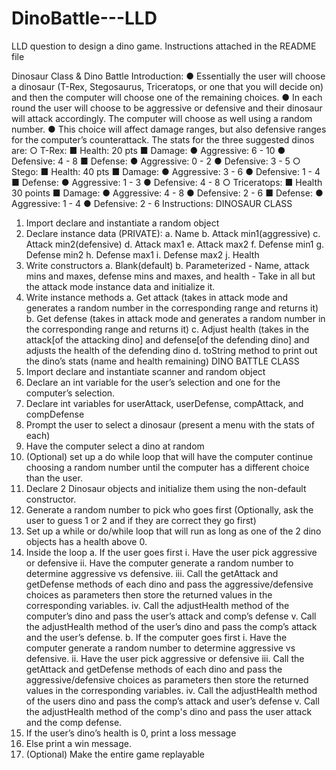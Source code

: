 # DinoBattle---LLD
LLD question to design a dino game. Instructions attached in the README file



Dinosaur Class & Dino Battle
Introduction:
● Essentially the user will choose a dinosaur (T-Rex, Stegosaurus, Triceratops, or one that
you will decide on) and then the computer will choose one of the remaining choices.
● In each round the user will choose to be aggressive or defensive and their dinosaur will
attack accordingly. The computer will choose as well using a random number.
● This choice will affect damage ranges, but also defensive ranges for the computer’s
counterattack.
The stats for the three suggested dinos are:
○ T-Rex:
■ Health: 20 pts
■ Damage:
● Aggressive: 6 - 10
● Defensive: 4 - 8
■ Defense:
● Aggressive: 0 - 2
● Defensive: 3 - 5
○ Stego:
■ Health: 40 pts
■ Damage:
● Aggressive: 3 - 6
● Defensive: 1 - 4
■ Defense:
● Aggressive: 1 - 3
● Defensive: 4 - 8
○ Triceratops:
■ Health 30 points
■ Damage:
● Aggressive: 4 - 8
● Defensive: 2 - 6
■ Defense:
● Aggressive: 1 - 4
● Defensive: 2 - 6
Instructions:
DINOSAUR CLASS
1. Import declare and instantiate a random object
2. Declare instance data (PRIVATE):
a. Name
b. Attack min1(aggressive)
c. Attack min2(defensive)
d. Attack max1
e. Attack max2
f. Defense min1
g. Defense min2
h. Defense max1
i. Defense max2
j. Health
3. Write constructors
a. Blank(default)
b. Parameterized - Name, attack mins and maxes, defense mins and maxes, and
health - Take in all but the attack mode instance data and initialize it.
4. Write instance methods
a. Get attack (takes in attack mode and generates a random number in the
corresponding range and returns it)
b. Get defense (takes in attack mode and generates a random number in the
corresponding range and returns it)
c. Adjust health (takes in the attack[of the attacking dino] and defense[of the
defending dino] and adjusts the health of the defending dino
d. toString method to print out the dino’s stats (name and health remaining)
DINO BATTLE CLASS
1. Import declare and instantiate scanner and random object
2. Declare an int variable for the user’s selection and one for the computer’s selection.
3. Declare int variables for userAttack, userDefense, compAttack, and compDefense
4. Prompt the user to select a dinosaur (present a menu with the stats of each)
5. Have the computer select a dino at random
6. (Optional) set up a do while loop that will have the computer continue choosing a
random number until the computer has a different choice than the user.
7. Declare 2 Dinosaur objects and initialize them using the non-default constructor.
8. Generate a random number to pick who goes first (Optionally, ask the user to guess 1 or
2 and if they are correct they go first)
9. Set up a while or do/while loop that will run as long as one of the 2 dino objects has a
health above 0.
10. Inside the loop
a. If the user goes first
i. Have the user pick aggressive or defensive
ii. Have the computer generate a random number to determine aggressive
vs defensive.
iii. Call the getAttack and getDefense methods of each dino and pass the
aggressive/defensive choices as parameters then store the returned
values in the corresponding variables.
iv. Call the adjustHealth method of the computer’s dino and pass the user’s
attack and comp’s defense
v. Call the adjustHealth method of the user’s dino and pass the comp’s
attack and the user’s defense.
b. If the computer goes first
i. Have the computer generate a random number to determine aggressive
vs defensive.
ii. Have the user pick aggressive or defensive
iii. Call the getAttack and getDefense methods of each dino and pass the
aggressive/defensive choices as parameters then store the returned
values in the corresponding variables.
iv. Call the adjustHealth method of the users dino and pass the comp’s
attack and user’s defense
v. Call the adjustHealth method of the comp's dino and pass the user attack
and the comp defense.
11. If the user’s dino’s health is 0, print a loss message
12. Else print a win message.
13. (Optional) Make the entire game replayable
